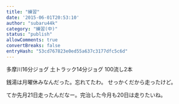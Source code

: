 ```yaml
---
title: "練習"
date: '2015-06-01T20:53:10'
author: "subaru44k"
category: "練習(中)"
status: "publish"
allowComments: true
convertBreaks: false
entryHash: "53cd767823e0ed55a637c3177dfc5c6d"
---
```

多摩川16分ジョグ
土トラック14分ジョグ
100流し2本

銭湯は月曜休みなんだった。忘れてたわ。
せっかくだから走ったけど。

てか先月21日走ったんだなー。完治した今月も20日は走りたいね。
